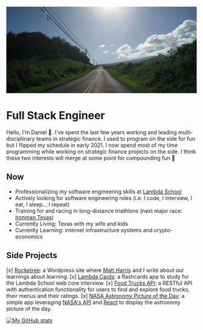 <p align="center">
  <img src="https://github.com/dgamboa/dgamboa/blob/master/assets/maui_road.jpg" alt="Banner photo for GitHub profile">
</p>

# Full Stack Engineer
Hello, I'm Daniel :wave:. I've spent the last few years working and leading multi-disciplinary teams in strategic finance. I used to program on the side for fun but I flipped my schedule in early 2021. I now spend most of my time programming while working on strategic finance projects on the side. I think these two interests will merge at some point for compounding fun :rocket:

## Now
* Professionalizing my software engineering skills at [Lambda School](https://lambdaschool.com/)
* Actively looking for software engineering roles (i.e. I code, I interview, I eat, I sleep... I repeat)
* Training for and racing in long-distance triathlons (next major race: [Ironman Texas](https://www.ironman.com/im-texas))
* Currently Living: Texas with my wife and kids
* Currently Learning: internet infrastructure systems and crypto-economics

## Side Projects
[x] [Rocketree](https://rocketree.com): a Wordpress site where [Matt Harris](https://www.linkedin.com/in/mgharris34/) and I write about our learnings about learning.
[x] [Lambda Cards](http://lambdacards.com): a flashcards app to study for the Lambda School web core interview.
[x] [Food Trucks API](https://github.com/dgamboa/foodtrucks-backend): a RESTful API with authentication functionality for users to find and explore food trucks, their menus and their ratings.
[x] [NASA Astronomy Picture of the Day](https://nasa-apod-site.netlify.app/): a simple app leveraging [NASA's API](https://api.nasa.gov/) and [React](https://reactjs.org/) to display the astronomy picture of the day.

[![My GitHub stats](https://github-readme-stats.vercel.app/api?username=dgamboa&show_icons=true&count_private=true&theme=blueberry)](https://github.com/anuraghazra/github-readme-stats)
